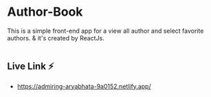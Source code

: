 # Author-Book

This is a simple front-end app for a view all author and select favorite authors. & it's created by ReactJs.

<img align="center" alt="" src="https://i.ibb.co/17Cmf4r/screencapture-admiring-aryabhata-9a0152-netlify-app-authors-2022-02-06-13-26-47.png" />

## Live Link ⚡

- https://admiring-aryabhata-9a0152.netlify.app/
